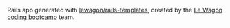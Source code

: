Rails app generated with [lewagon/rails-templates](https://github.com/lewagon/rails-templates), created by the [Le Wagon coding bootcamp](https://www.lewagon.com) team.

<!-- Front -->
<!-- Responsive ultima actualizacion 25May25 -->

<!-- Admin -->
<!-- admin/edit 25May25-->
<!-- admin/index 25May25 -->
<!-- admin/new 25May25 -->

<!-- Articles -->
<!-- articles/edit 25May25 -->
<!-- articles/index 25May25 -->
<!-- articles/new 25May25 -->
<!-- articles/show 25May25 -->

<!-- Pages -->
<!-- admin_dashboard 25May25 -->
<!-- home -->
<!-- presentacion 25May25 -->

<!-- Shared -->
<!-- shared/business cards 25May25 -->
<!-- shared/creations cards 25May25 -->
<!-- shared/flashes 25May25 -->
<!-- shared/header 25May25 -->
<!-- shared/home intro (a finalizar)-->
<!-- shared/main (finalizar las secciones) ultima actualizacion 25May25-->
<!-- shared/navbar 25May25-->
<!-- shared/postal 25May25 -->

<!-- Users -->
<!-- users/show 25May25-->

<!-- Style/SCSS -->
<!-- components -->
